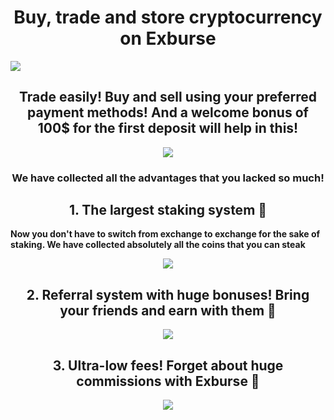 <h1 align="center">Buy, trade and store cryptocurrency on Exburse</h1>

<a href="https://exburse.com/"><img src="https://i.postimg.cc/jqXtWsqf/1.jpg"></a>

<h2 align="center">Trade easily! Buy and sell using your preferred payment methods! And a welcome bonus of 100$ for the first deposit will help in this!</h2>

<p align="center">
  <img src="https://github.com/wfang3579/Exburse-Innovative-Crypto-Exchange/assets/118650203/5dc9aa1c-81b8-40cd-85bf-6c5701fd9455" />
</p>

<h3 align="center">We have collected all the advantages that you lacked so much!</h3>

<h2 align="center">1. The largest staking system 💙</h2>

__Now you don't have to switch from exchange to exchange for the sake of staking. We have collected absolutely all the coins that you can steak__

<p align="center">
  <img src="https://github.com/wfang3579/Exburse-Innovative-Crypto-Exchange/assets/118650203/81b08469-da86-4d7f-b2c4-165f45b8de18" />
</p>

<h2 align="center">2. Referral system with huge bonuses! Bring your friends and earn with them 💜</h2>

<p align="center">
  <img src="https://github.com/wfang3579/Exburse-Innovative-Crypto-Exchange/assets/118650203/07431a3b-cb4a-4228-b852-e16670566055" />
</p>

<h2 align="center">3. Ultra-low fees! Forget about huge commissions with Exburse 💚</h2>

<p align="center">
  <img src="https://github.com/wfang3579/Exburse-Innovative-Crypto-Exchange/assets/118650203/07c9b268-d2db-4aaa-be74-0108f7a3b29f" />
</p>
